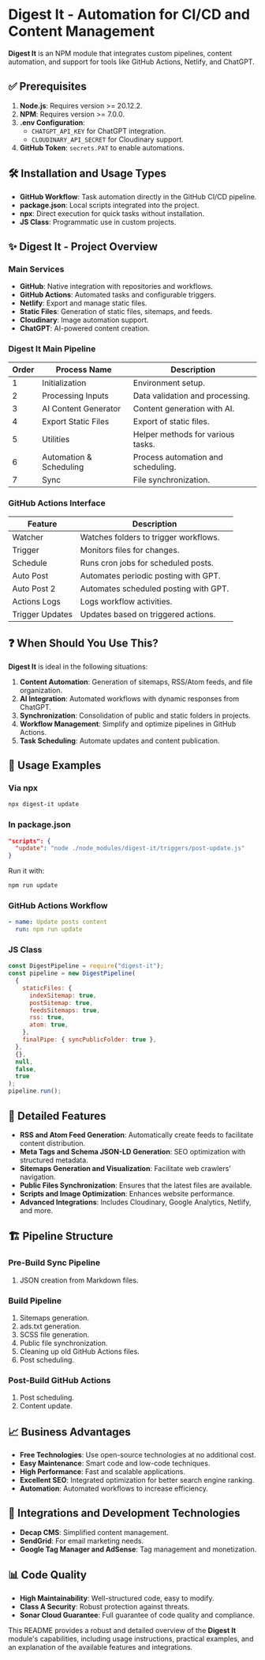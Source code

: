 # Digest It - Automation for CI/CD and Content Management

**Digest It** is an NPM module that integrates custom pipelines, content automation, and support for tools like GitHub Actions, Netlify, and ChatGPT.

## ✅ Prerequisites

1. **Node.js**: Requires version >= 20.12.2.
2. **NPM**: Requires version >= 7.0.0.
3. **.env Configuration**:
   - `CHATGPT_API_KEY` for ChatGPT integration.
   - `CLOUDINARY_API_SECRET` for Cloudinary support.
4. **GitHub Token**: `secrets.PAT` to enable automations.

## 🛠️ Installation and Usage Types

- **GitHub Workflow**: Task automation directly in the GitHub CI/CD pipeline.
- **package.json**: Local scripts integrated into the project.
- **npx**: Direct execution for quick tasks without installation.
- **JS Class**: Programmatic use in custom projects.

## ✨ Digest It - Project Overview

### **Main Services**

- **GitHub**: Native integration with repositories and workflows.
- **GitHub Actions**: Automated tasks and configurable triggers.
- **Netlify**: Export and manage static files.
- **Static Files**: Generation of static files, sitemaps, and feeds.
- **Cloudinary**: Image automation support.
- **ChatGPT**: AI-powered content creation.

### **Digest It Main Pipeline**

| Order | Process Name            | Description                        |
| ----- | ----------------------- | ---------------------------------- |
| 1     | Initialization          | Environment setup.                 |
| 2     | Processing Inputs       | Data validation and processing.    |
| 3     | AI Content Generator    | Content generation with AI.        |
| 4     | Export Static Files     | Export of static files.            |
| 5     | Utilities               | Helper methods for various tasks.  |
| 6     | Automation & Scheduling | Process automation and scheduling. |
| 7     | Sync                    | File synchronization.              |

### **GitHub Actions Interface**

| Feature         | Description                           |
| --------------- | ------------------------------------- |
| Watcher         | Watches folders to trigger workflows. |
| Trigger         | Monitors files for changes.           |
| Schedule        | Runs cron jobs for scheduled posts.   |
| Auto Post       | Automates periodic posting with GPT.  |
| Auto Post 2     | Automates scheduled posting with GPT. |
| Actions Logs    | Logs workflow activities.             |
| Trigger Updates | Updates based on triggered actions.   |

## ❓ When Should You Use This?

**Digest It** is ideal in the following situations:

1. **Content Automation**: Generation of sitemaps, RSS/Atom feeds, and file organization.
2. **AI Integration**: Automated workflows with dynamic responses from ChatGPT.
3. **Synchronization**: Consolidation of public and static folders in projects.
4. **Workflow Management**: Simplify and optimize pipelines in GitHub Actions.
5. **Task Scheduling**: Automate updates and content publication.

## 📜 Usage Examples

### **Via npx**

```bash
npx digest-it update
```

### **In package.json**

```json
"scripts": {
  "update": "node ./node_modules/digest-it/triggers/post-update.js"
}
```

Run it with:

```bash
npm run update
```

### **GitHub Actions Workflow**

```yaml
- name: Update posts content
  run: npm run update
```

### **JS Class**

```javascript
const DigestPipeline = require("digest-it");
const pipeline = new DigestPipeline(
  {
    staticFiles: {
      indexSitemap: true,
      postSitemap: true,
      feedsSitemaps: true,
      rss: true,
      atom: true,
    },
    finalPipe: { syncPublicFolder: true },
  },
  {},
  null,
  false,
  true
);
pipeline.run();
```

## 🚀 Detailed Features

- **RSS and Atom Feed Generation**: Automatically create feeds to facilitate content distribution.
- **Meta Tags and Schema JSON-LD Generation**: SEO optimization with structured metadata.
- **Sitemaps Generation and Visualization**: Facilitate web crawlers’ navigation.
- **Public Files Synchronization**: Ensures that the latest files are available.
- **Scripts and Image Optimization**: Enhances website performance.
- **Advanced Integrations**: Includes Cloudinary, Google Analytics, Netlify, and more.

## 🏗️ Pipeline Structure

### **Pre-Build Sync Pipeline**

1. JSON creation from Markdown files.

### **Build Pipeline**

1. Sitemaps generation.
2. ads.txt generation.
3. SCSS file generation.
4. Public file synchronization.
5. Cleaning up old GitHub Actions files.
6. Post scheduling.

### **Post-Build GitHub Actions**

1. Post scheduling.
2. Content update.

## 📈 Business Advantages

- **Free Technologies**: Use open-source technologies at no additional cost.
- **Easy Maintenance**: Smart code and low-code techniques.
- **High Performance**: Fast and scalable applications.
- **Excellent SEO**: Integrated optimization for better search engine ranking.
- **Automation**: Automated workflows to increase efficiency.

## 🔌 Integrations and Development Technologies

- **Decap CMS**: Simplified content management.
- **SendGrid**: For email marketing needs.
- **Google Tag Manager and AdSense**: Tag management and monetization.

## 📊 Code Quality

- **High Maintainability**: Well-structured code, easy to modify.
- **Class A Security**: Robust protection against threats.
- **Sonar Cloud Guarantee**: Full guarantee of code quality and compliance.

This README provides a robust and detailed overview of the **Digest It** module's capabilities, including usage instructions, practical examples, and an explanation of the available features and integrations.
